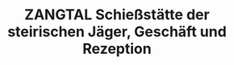 ---
title: "ZANGTAL Schießstätte der steirischen Jäger, Geschäft und Rezeption"
url: /voitsberg/zangtal-schiessstaette-der-steirischen-jaeger-geschaeft-und-rezeption/
shop: Waffen
---